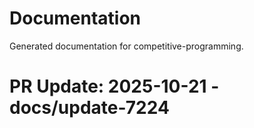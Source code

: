 # Documentation

Generated documentation for competitive-programming.

# PR Update: 2025-10-21 - docs/update-7224
